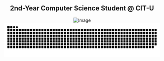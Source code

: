 <br><h2 align = "center"><b>2nd-Year Computer Science Student @ CIT-U</b></h2> 

<p align="center">
  <img src="https://github.com/user-attachments/assets/546bbc53-2aea-4482-9503-3a9be07b3937" alt="Image" width="420">
  
  <picture>
    <source media="(prefers-color-scheme: dark)" srcset="https://raw.githubusercontent.com/aaronjacalan/aaronjacalan/output/github-snake-dark.svg" />
    <source media="(prefers-color-scheme: light)" srcset="https://raw.githubusercontent.com/aaronjacalan/aaronjacalan/output/github-snake.svg" />
    <img alt="github-snake" src="https://raw.githubusercontent.com/aaronjacalan/aaronjacalan/output/github-snake.svg" />
  </picture>
  
</p>
